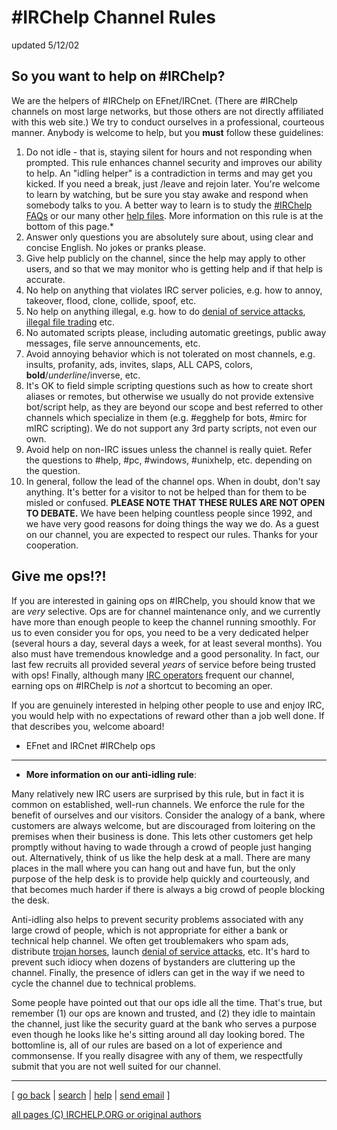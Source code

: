 # #IRChelp Channel Rules

updated 5/12/02

## So you want to help on #IRChelp?

We are the helpers of #IRChelp on EFnet/IRCnet. (There are #IRChelp channels
on most large networks, but those others are not directly affiliated with this
web site.) We try to conduct ourselves in a professional, courteous manner.
Anybody is welcome to help, but you **must** follow these guidelines:

  1. Do not idle - that is, staying silent for hours and not responding when prompted. This rule enhances channel security and improves our ability to help. An "idling helper" is a contradiction in terms and may get you kicked. If you need a break, just /leave and rejoin later. You're welcome to learn by watching, but be sure you stay awake and respond when somebody talks to you. A better way to learn is to study the [#IRChelp FAQs](/irchelp/irchelpfaq.html) or our many other [help files](/irchelp/faq.html). More information on this rule is at the bottom of this page.*
  2. Answer only questions you are absolutely sure about, using clear and concise English. No jokes or pranks please. 
  3. Give help publicly on the channel, since the help may apply to other users, and so that we may monitor who is getting help and if that help is accurate. 
  4. No help on anything that violates IRC server policies, e.g. how to annoy, takeover, flood, clone, collide, spoof, etc. 
  5. No help on anything illegal, e.g. how to do [denial of service attacks](../nuke/), [illegal file trading](../security/warez.html) etc. 
  6. No automated scripts please, including automatic greetings, public away messages, file serve announcements, etc. 
  7. Avoid annoying behavior which is not tolerated on most channels, e.g. insults, profanity, ads, invites, slaps, ALL CAPS, colors, **bold**/_underline_/inverse, etc. 
  8. It's OK to field simple scripting questions such as how to create short aliases or remotes, but otherwise we usually do not provide extensive bot/script help, as they are beyond our scope and best referred to other channels which specialize in them (e.g. #egghelp for bots, #mirc for mIRC scripting). We do not support any 3rd party scripts, not even our own. 
  9. Avoid help on non-IRC issues unless the channel is really quiet. Refer the questions to #help, #pc, #windows, #unixhelp, etc. depending on the question. 
  10. In general, follow the lead of the channel ops. When in doubt, don't say anything. It's better for a visitor to not be helped than for them to be misled or confused.  **PLEASE NOTE THAT THESE RULES ARE NOT OPEN TO DEBATE.** We have been helping countless people since 1992, and we have very good reasons for doing things the way we do. As a guest on our channel, you are expected to respect our rules. Thanks for your cooperation. 

## Give me ops!?!

If you are interested in gaining ops on #IRChelp, you should know that we are
_very_ selective. Ops are for channel maintenance only, and we currently have
more than enough people to keep the channel running smoothly. For us to even
consider you for ops, you need to be a very dedicated helper (several hours a
day, several days a week, for at least several months). You also must have
tremendous knowledge and a good personality. In fact, our last few recruits
all provided several _years_ of service before being trusted with ops!
Finally, although many [IRC operators](/irchelp/ircd/) frequent our channel,
earning ops on #IRChelp is _not_ a shortcut to becoming an oper.

If you are genuinely interested in helping other people to use and enjoy IRC,
you would help with no expectations of reward other than a job well done. If
that describes you, welcome aboard!

- EFnet and IRCnet #IRChelp ops 

* * *

* **More information on our anti-idling rule**: 

Many relatively new IRC users are surprised by this rule, but in fact it is
common on established, well-run channels. We enforce the rule for the benefit
of ourselves and our visitors. Consider the analogy of a bank, where customers
are always welcome, but are discouraged from loitering on the premises when
their business is done. This lets other customers get help promptly without
having to wade through a crowd of people just hanging out. Alternatively,
think of us like the help desk at a mall. There are many places in the mall
where you can hang out and have fun, but the only purpose of the help desk is
to provide help quickly and courteously, and that becomes much harder if there
is always a big crowd of people blocking the desk.

Anti-idling also helps to prevent security problems associated with any large
crowd of people, which is not appropriate for either a bank or technical help
channel. We often get troublemakers who spam ads, distribute [trojan
horses](../security/trojan.html), launch [denial of service
attacks](../nuke/), etc. It's hard to prevent such idiocy when dozens of
bystanders are cluttering up the channel. Finally, the presence of idlers can
get in the way if we need to cycle the channel due to technical problems.

Some people have pointed out that our ops idle all the time. That's true, but
remember (1) our ops are known and trusted, and (2) they idle to maintain the
channel, just like the security guard at the bank who serves a purpose even
though he looks like he's sitting around all day looking bored. The bottomline
is, all of our rules are based on a lot of experience and commonsense. If you
really disagree with any of them, we respectfully submit that you are not well
suited for our channel.

* * *



[ [go back](/irchelp/) | [search](/irchelp/search_engine.cgi) |
[help](/irchelp/help.html) | [send email](/irchelp/mail.cgi) ]

[all pages (C) IRCHELP.ORG or original authors](/irchelp/credit.html)

